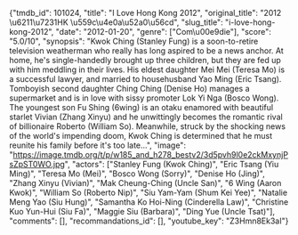 {"tmdb_id": 101024, "title": "I Love Hong Kong 2012", "original_title": "2012 \u6211\u7231HK  \u559c\u4e0a\u52a0\u56cd", "slug_title": "i-love-hong-kong-2012", "date": "2012-01-20", "genre": ["Com\u00e9die"], "score": "5.0/10", "synopsis": "Kwok Ching (Stanley Fung) is a soon-to-retire television weatherman who really has long aspired to be a news anchor. At home, he's single-handedly brought up three children, but they are fed up with him meddling in their lives. His eldest daughter Mei Mei (Teresa Mo) is a successful lawyer, and married to househusband Yao Ming (Eric Tsang). Tomboyish second daughter Ching Ching (Denise Ho) manages a supermarket and is in love with sissy promoter Lok Yi Nga (Bosco Wong). The youngest son Fu Shing (6wing) is an otaku enamored with beautiful starlet Vivian (Zhang Xinyu) and he unwittingly becomes the romantic rival of billionaire Roberto (William So). Meanwhile, struck by the shocking news of the world's impending doom, Kwok Ching is determined that he must reunite his family before it's too late...", "image": "https://image.tmdb.org/t/p/w185_and_h278_bestv2/3d5pvh9l0e2ckMxynjPsZpST0WO.jpg", "actors": ["Stanley Fung (Kwok Ching)", "Eric Tsang (Yiu Ming)", "Teresa Mo (Mei)", "Bosco Wong (Sorry)", "Denise Ho (Jing)", "Zhang Xinyu (Vivian)", "Mak Cheung-Ching (Uncle San)", "6 Wing (Aaron Kwok)", "William So (Roberto Nip)", "Siu Yam-Yam (Shum Kei Yee)", "Natalie Meng Yao (Siu Hung)", "Samantha Ko Hoi-Ning (Cinderella Law)", "Christine Kuo Yun-Hui (Siu Fa)", "Maggie Siu (Barbara)", "Ding Yue (Uncle Tsat)"], "comments": [], "recommandations_id": [], "youtube_key": "Z3Hmn8Ek3aI"}
